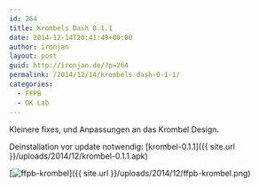 ```yaml
---
id: 264
title: Krombels Dash 0.1.1
date: 2014-12-14T20:41:49+00:00
author: ironjan
layout: post
guid: http://ironjan.de/?p=264
permalink: /2014/12/14/krombels-dash-0-1-1/
categories:
  - FFPB
  - OK Lab
---
```

Kleinere fixes, und Anpassungen an das Krombel Design.

Deinstallation vor update notwendig: [krombel-0.1.1]({{ site.url }}/uploads/2014/12/krombel-0.1.1.apk)

[<img class="alignnone size-medium wp-image-266" src="/wp-content/uploads/2014/12/ffpb-krombel-205x400.png" alt="ffpb-krombel" width="205" height="400" srcset="http://ironjan.de/wp-content/uploads/2014/12/ffpb-krombel-205x400.png 205w, http://ironjan.de/wp-content/uploads/2014/12/ffpb-krombel-102x200.png 102w, http://ironjan.de/wp-content/uploads/2014/12/ffpb-krombel.png 522w" sizes="(max-width: 205px) 100vw, 205px" />]({{ site.url }}/uploads/2014/12/ffpb-krombel.png)